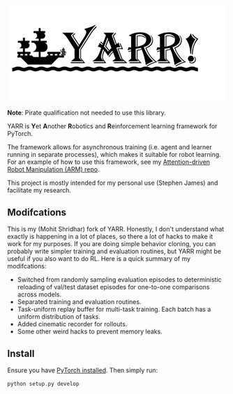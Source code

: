 ![Logo Missing](logo.png)

**Note**: Pirate qualification not needed to use this library.

YARR is **Y**et **A**nother **R**obotics and **R**einforcement learning framework for PyTorch.

The framework allows for asynchronous training (i.e. agent and learner running in separate processes), which makes it suitable for robot learning.
For an example of how to use this framework, see my [Attention-driven Robot Manipulation (ARM) repo](https://github.com/stepjam/ARM).

This project is mostly intended for my personal use (Stephen James) and facilitate my research.

## Modifcations

This is my (Mohit Shridhar) fork of YARR. Honestly, I don't understand what exactly is happening in a lot of places, so there a lot of hacks to make it work for my purposes. If you are doing simple behavior cloning, you can probably write simpler training and evaluation routines, but YARR might be useful if you also want to do RL. Here is a quick summary of my modifcations:

- Switched from randomly sampling evaluation episodes to deterministic reloading of val/test dataset episodes for one-to-one comparisons across models.
- Separated training and evaluation routines. 
- Task-uniform replay buffer for multi-task training. Each batch has a uniform distribution of tasks. 
- Added cinematic recorder for rollouts.
- Some other weird hacks to prevent memory leaks.

## Install

Ensure you have [PyTorch installed](https://pytorch.org/get-started/locally/).
Then simply run:
```bash
python setup.py develop
```
